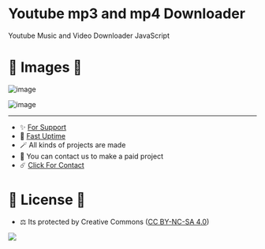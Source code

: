# Youtube mp3 and mp4 Downloader
Youtube Music and Video Downloader JavaScript

# 🎈 Images 🎈
![image](https://github.com/egehan0250/youtube_mp3_and_mp4_downloader/assets/79449566/4691df64-6beb-457e-b975-be69a701cb8e)

![image](https://github.com/egehan0250/youtube_mp3_and_mp4_downloader/assets/79449566/6ccf4813-6663-4330-b3ab-13fffd3857a6)

---
- ✨ [For Support](https://github.com/sponsors/egehan0250) <br>
- 🏓 [Fast Uptime](https://fastuptime.com/)<br>
- 🪄 All kinds of projects are made <br>
- 🧨 You can contact us to make a paid project<br>
- ☄️ [Click For Contact](mailto:egehankontas55@gmail.com)<br>

# 🎯 License 🎯
- ⚖️ Its protected by Creative Commons ([CC BY-NC-SA 4.0](https://creativecommons.org/licenses/by-nc-sa/4.0/))

<a href="https://creativecommons.org/licenses/by-nc-sa/4.0/" title="BYNCSA40"><img src="https://licensebuttons.net/l/by-nc-sa/4.0/88x31.png"></a>
